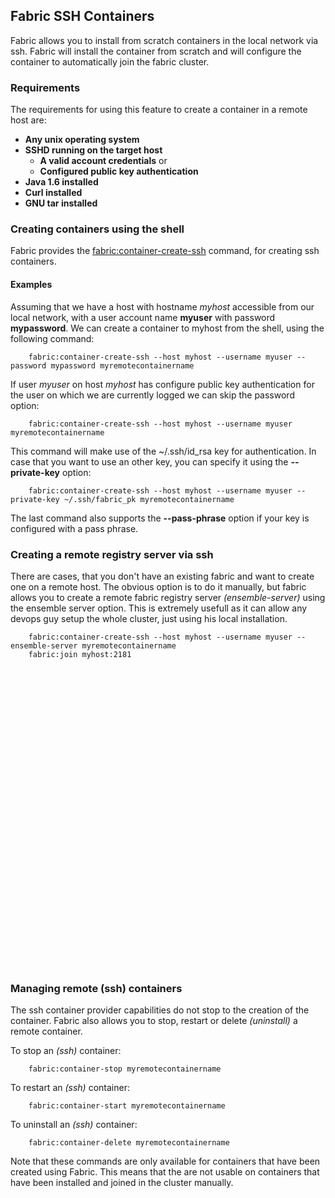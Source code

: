 ## Fabric SSH Containers

Fabric allows you to install from scratch containers in the local network via ssh. Fabric will install the container from scratch and will configure the container to automatically join the fabric cluster.

### Requirements

The requirements for using this feature to create a container in a remote host are:

* **Any unix operating system**
* **SSHD running on the target host**
  * **A valid account credentials** or
  * **Configured public key authentication**
* **Java 1.6 installed**
* **Curl installed**
* **GNU tar installed**

### Creating containers using the shell

Fabric provides the [fabric:container-create-ssh](commands/fabric-container-create-ssh.html) command, for creating ssh containers.

#### Examples

Assuming that we have a host with hostname *myhost* accessible from our local network, with a user account name **myuser** with password **mypassword**.
We can create a container to myhost from the shell, using the following command:

        fabric:container-create-ssh --host myhost --username myuser --password mypassword myremotecontainername

If user *myuser* on host *myhost* has configure public key authentication for the user on which we are currently logged we can skip the password option:

        fabric:container-create-ssh --host myhost --username myuser myremotecontainername

This command will make use of the ~/.ssh/id_rsa key for authentication. In case that you want to use an other key, you can specify it using the **--private-key** option:

        fabric:container-create-ssh --host myhost --username myuser --private-key ~/.ssh/fabric_pk myremotecontainername

The last command also supports the **--pass-phrase** option if your key is configured with a pass phrase.

### Creating a remote registry server via ssh

There are cases, that you don't have an existing fabric and want to create one on a remote host. The obvious option is to do it manually, but fabric allows you to create a remote fabric registry server *(ensemble-server)* using the ensemble server option.
This is extremely usefull as it can allow any devops guy setup the whole cluster, just using his local installation.

        fabric:container-create-ssh --host myhost --username myuser --ensemble-server myremotecontainername
        fabric:join myhost:2181

<object width="853" height="480"><param name="movie" value="http://www.youtube.com/v/clS_17BGgjM?version=3&amp;hl=en_US&amp;rel=0"></param><param name="allowFullScreen" value="true"></param><param name="allowscriptaccess" value="always"></param><embed src="http://www.youtube.com/v/clS_17BGgjM?version=3&amp;hl=en_US&amp;rel=0" type="application/x-shockwave-flash" width="853" height="480" allowscriptaccess="always" allowfullscreen="true"></embed></object>

### Managing remote (ssh) containers
The ssh container provider capabilities do not stop to the creation of the container. Fabric also allows you to stop, restart or delete *(uninstall)* a remote container.

To stop an *(ssh)* container:

        fabric:container-stop myremotecontainername

To restart an *(ssh)* container:

        fabric:container-start myremotecontainername

To uninstall an *(ssh)* container:

        fabric:container-delete myremotecontainername

Note that these commands are only available for containers that have been created using Fabric. This means that the are not usable on containers that have been installed and joined in the cluster manually.